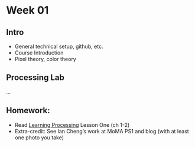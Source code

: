 # Week 01

## Intro

+ General technical setup, github, etc.
+ Course Introduction
+ Pixel theory, color theory

## Processing Lab

...

## Homework:
+ Read [Learning Processing](https://www.google.com/url?sa=t&rct=j&q=&esrc=s&source=web&cd=1&cad=rja&uact=8&ved=0ahUKEwi9otmj0_rVAhUL6oMKHXAVDAkQFggoMAA&url=https%3A%2F%2Fedisciplinas.usp.br%2Fmod%2Fresource%2Fview.php%3Fid%3D1538961&usg=AFQjCNFPMlu8DuEkgr0qkFPI1dkwzo3y6w) Lesson One (ch 1-2)
+ Extra-credit: See Ian Cheng’s work at MoMA PS1 and blog (with at least one photo you take)